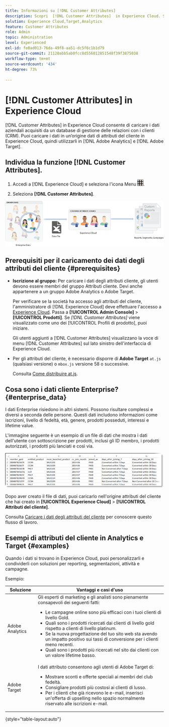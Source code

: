```yaml
---
title: Informazioni su [!DNL Customer Attributes]
description: Scopri  [!DNL Customer Attributes]  in Experience Cloud. Scopri come caricare i dati degli attributi del cliente da utilizzare in Adobe Analytics e Adobe Target.
solution: Experience Cloud,Target,Analytics
feature: Customer Attributes
role: Admin
topic: Administration
level: Experienced
exl-id: fe8ad013-76da-49f8-aa51-dc5f6c1b1d79
source-git-commit: 21120abb5ab0fcc8d556012851548f39f3875038
workflow-type: tm+mt
source-wordcount: '434'
ht-degree: 73%

---
```


# [!DNL Customer Attributes] in Experience Cloud

[!DNL Customer Attributes] in Experience Cloud consente di caricare i dati aziendali acquisiti da un database di gestione delle relazioni con i clienti (CRM). Puoi caricare i dati in un’origine dati di attributi del cliente in Experience Cloud, quindi utilizzarli in [!DNL Adobe Analytics] e [!DNL Adobe Target].

## Individua la funzione [!DNL Customer Attributes].

1. Accedi a [!DNL Experience Cloud] e seleziona l&#39;icona Menu ![menu](assets/menu-icon.png).

1. Seleziona **[!DNL Customer Attributes]**.

![Panoramica degli attributi del cliente](assets/custom_reports.png)

## Prerequisiti per il caricamento dei dati degli attributi del cliente {#prerequisites}

* **Iscrizione al gruppo:** Per caricare i dati degli attributi cliente, gli utenti devono essere membri del gruppo Attributi cliente. Devi anche appartenere a un gruppo Adobe Analytics o Adobe Target.

  Per verificare se la società ha accesso agli attributi del cliente, l&#39;amministratore di [!DNL Experience Cloud] deve effettuare l&#39;accesso a [Experience Cloud](https://experience.adobe.com). Passa a **[!UICONTROL Admin Console]** > **[!UICONTROL Prodotti]**. Se *[!DNL Customer Attributes]* viene visualizzato come uno dei [!UICONTROL Profili di prodotto], puoi iniziare.

  Gli utenti aggiunti a [!DNL Customer Attributes] visualizzano la voce di menu [!DNL Customer Attributes] sul lato sinistro dell&#39;interfaccia di Experience Cloud.

* Per gli attributi del cliente, è necessario disporre di **Adobe Target** `at.js` (qualsiasi versione) o `mbox.js` versione 58 o successive.

  Consulta [Come distribuire at.js](https://experienceleague.adobe.com/docs/target-dev/developer/client-side/overview.html?lang=it).

## Cosa sono i dati cliente Enterprise? {#enterprise_data}

I dati Enterprise risiedono in altri sistemi. Possono risultare complessi e diversi a seconda delle persone. Questi dati includono informazioni come iscrizioni, livello di fedeltà, età, genere, prodotti posseduti, interessi e lifetime value.

L&#39;immagine seguente è un esempio di un file di dati che mostra i dati dell&#39;utente con sottoscrizione per prodotti, inclusi gli ID membro, i prodotti autorizzati, i prodotti più lanciati e così via.

![Cosa sono i dati cliente Enterprise?](assets/01_crs_usecase.png)

Dopo aver creato il file di dati, puoi caricarlo nell&#39;origine attributi del cliente che hai creato in **[!UICONTROL Experience Cloud]** > **[!UICONTROL Attributi del cliente]**.

Consulta [Caricare i dati degli attributi del cliente](t-crs-usecase.md) per conoscere questo flusso di lavoro.

## Esempi di attributi del cliente in Analytics e Target {#examples}

Quando i dati si trovano in Experience Cloud, puoi personalizzarli e condividerli con soluzioni per reporting, segmentazioni, attività e campagne.

Esempio:

| Soluzione | Vantaggi e casi d&#39;uso |
|--- |--- |
| Adobe Analytics | Gli esperti di marketing e gli analisti sono pienamente consapevoli dei seguenti fatti:<ul><li>Le campagne online sono più efficaci con i tuoi clienti di livello Gold.</li><li>Quali sono i prodotti ricercati dai clienti di livello gold rispetto a clienti di livello platinum.</li><li>Se la nuova progettazione del tuo sito web sta avendo un impatto positivo sui tassi di conversione per i clienti meno recenti.</li><li>Quali sono i prodotti più ricercati nel sito dai clienti con un valore lifetime basso.</li></ul> |
| Adobe Target | I dati attributo consentono agli utenti di Adobe Target di:<ul><li>Mostrare sconti e offerte speciali ai membri del club fedeltà.</li><li>Consigliare prodotti più costosi ai clienti di lusso.</li><li>Per i clienti che già ricevono le e-mail, inserisci un&#39;offerta di upselling nello spazio normalmente riservato alle iscrizioni e-mail.</li></ul> |

{style="table-layout:auto"}
